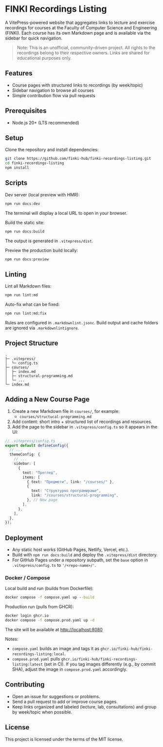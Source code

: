 # FINKI Recordings Listing

A VitePress-powered website that aggregates links to lecture and exercise recordings for courses at the Faculty of Computer Science and Engineering (FINKI). Each course has its own Markdown page and is available via the sidebar for quick navigation.

> Note: This is an unofficial, community-driven project. All rights to the recordings belong to their respective owners. Links are shared for educational purposes only.

## Features

- Course pages with structured links to recordings (by week/topic)
- Sidebar navigation to browse all courses
- Simple contribution flow via pull requests

## Prerequisites

- Node.js 20+ (LTS recommended)

## Setup

Clone the repository and install dependencies:

```sh
git clone https://github.com/finki-hub/finki-recordings-listing.git
cd finki-recordings-listing
npm install
```

## Scripts

Dev server (local preview with HMR):

```sh
npm run docs:dev
```

The terminal will display a local URL to open in your browser.

Build the static site:

```sh
npm run docs:build
```

The output is generated in `.vitepress/dist`.

Preview the production build locally:

```sh
npm run docs:preview
```

## Linting

Lint all Markdown files:

```cmd
npm run lint:md
```

Auto-fix what can be fixed:

```cmd
npm run lint:md:fix
```

Rules are configured in `.markdownlint.jsonc`. Build output and cache folders are ignored via `.markdownlintignore`.

## Project Structure

```text
.
├─ .vitepress/
│  └─ config.ts
├─ courses/
│  ├─ index.md
│  ├─ structural-programming.md
│  └─ ...
└─ index.md
```

## Adding a New Course Page

1. Create a new Markdown file in `courses/`, for example:
   - `courses/structucal-programming.md`
2. Add content: short intro + structured list of recordings and resources.
3. Add the page to the sidebar in `.vitepress/config.ts` so it appears in the UI:

```ts
// .vitepress/config.ts
export default defineConfig({
  // ...
  themeConfig: {
    // ...
    sidebar: [
      {
        text: "Преглед",
        items: [
          { text: "Предмети", link: "/courses/" },
          {
            text: "Структурно програмирање",
            link: "/courses/structural-programming",
          }, // New page
        ],
      },
    ],
  },
});
```

## Deployment

- Any static host works (GitHub Pages, Netlify, Vercel, etc.).
- Build with `npm run docs:build` and deploy the `.vitepress/dist` directory.
- For GitHub Pages under a repository subpath, set the `base` option in `.vitepress/config.ts` to `'/<repo-name>/'`.

### Docker / Compose

Local build and run (builds from Dockerfile):

```cmd
docker compose -f compose.yaml up --build
```

Production run (pulls from GHCR):

```cmd
docker login ghcr.io
docker compose -f compose.prod.yaml up -d
```

The site will be available at <http://localhost:8080>

Notes:

- `compose.yaml` builds an image and tags it as `ghcr.io/finki-hub/finki-recordings-listing:local`.
- `compose.prod.yaml` pulls `ghcr.io/finki-hub/finki-recordings-listing:latest` (set in CI). If you tag images differently (e.g., by commit SHA), adjust the image in `compose.prod.yaml` accordingly.

## Contributing

- Open an issue for suggestions or problems.
- Send a pull request to add or improve course pages.
- Keep links organized and labeled (lecture, lab, consultations) and group by week/topic when possible.

## License

This project is licensed under the terms of the MIT license.
